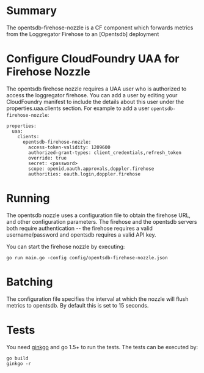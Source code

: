 # Summary
The opentsdb-firehose-nozzle is a CF component which forwards metrics from the Loggregator Firehose to an [Opentsdb] deployment

# Configure CloudFoundry UAA for Firehose Nozzle

The opentsdb firehose nozzle requires a UAA user who is authorized to access the loggregator firehose. You can add a user by editing your CloudFoundry manifest to include the details about this user under the properties.uaa.clients section. For example to add a user `opentsdb-firehose-nozzle`:

```
properties:
  uaa:
    clients:
      opentsdb-firehose-nozzle:
        access-token-validity: 1209600
        authorized-grant-types: client_credentials,refresh_token
        override: true
        secret: <password>
        scope: openid,oauth.approvals,doppler.firehose
        authorities: oauth.login,doppler.firehose
```

# Running

The opentsdb nozzle uses a configuration file to obtain the firehose URL, and other configuration parameters. The firehose and the opentsdb servers both require authentication -- the firehose requires a valid username/password and opentsdb requires a valid API key.

You can start the firehose nozzle by executing:
```
go run main.go -config config/opentsdb-firehose-nozzle.json
```

# Batching

The configuration file specifies the interval at which the nozzle will flush metrics to opentsdb. By default this is set to 15 seconds.

# Tests

You need [ginkgo](http://onsi.github.io/ginkgo/) and go 1.5+ to run the tests. The tests can be executed by:
```
go build
ginkgo -r

```

